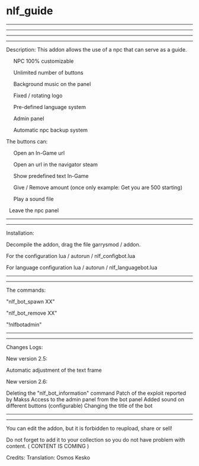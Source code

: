 # nlf_guide

----------------------------------------------------------------------------------------------------------
----------------------------------------------------------------------------------------------------------

----------------------------------------------------------------------------------------------------------
----------------------------------------------------------------------------------------------------------

Description: 
This addon allows the use of a npc that can serve as a guide.

     NPC 100% customizable
    
     Unlimited number of buttons
     
     Background music on the panel
     
     Fixed / rotating logo
     
     Pre-defined language system
     
     Admin panel
     
     Automatic npc backup system

The buttons can:

     Open an In-Game url
     
     Open an url in the navigator steam
     
     Show predefined text In-Game
     
     Give / Remove amount (once only example: Get you are 500 starting)
     
     Play a sound file
     
     Leave the npc panel

------------------------------------------------------------------------------------------------------------
------------------------------------------------------------------------------------------------------------

 Installation: 

Decompile the addon, drag the file garrysmod / addon.

For the configuration lua / autorun / nlf_configbot.lua

For language configuration lua / autorun / nlf_languagebot.lua

------------------------------------------------------------------------------------------------------------
------------------------------------------------------------------------------------------------------------

 The commands:

"nlf_bot_spawn XX"

"nlf_bot_remove XX"

"!nlfbotadmin"

------------------------------------------------------------------------------------------------------------
------------------------------------------------------------------------------------------------------------
 Changes Logs: 

New version 2.5:

Automatic adjustment of the text frame

New version 2.6:

Deleting the "nlf_bot_information" command
Patch of the exploit reported by Makss 
Access to the admin panel from the bot panel
Added sound on different buttons (configurable)
Changing the title of the bot

------------------------------------------------------------------------------------------------------------
------------------------------------------------------------------------------------------------------------

You can edit the addon, but it is forbidden to reupload, share or sell! 

Do not forget to add it to your collection so you do not have problem with content. ( CONTENT IS COMING )

Credits: Translation: Osmos Kesko 
